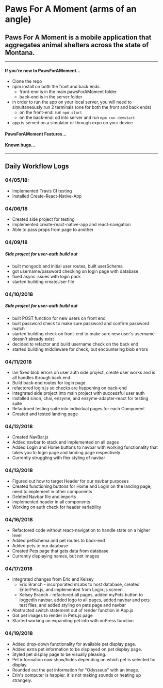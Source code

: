  # Paws For A Moment (arms of an angle)

## Paws For A Moment is a mobile application that aggregates animal shelters across the state of Montana.

______

#### If you're new to PawsForAMoment...
- Clone the repo
- npm install on both the front and back ends.
  - front-end is in the main pawsForAMoment folder
  - back-end is in the server folder
- in order to run the app on your local server, you will need to simultaneously run 2 terminals (one for both the front and back ends)
  - on the front-end: run
    `npm start`
  - on the back-end: cd into server and run
    `npm run devstart`
- app is served on a simulator or through expo on your device

#### PawsForAMoment Features...

#### Known bugs...

_______

## Daily Workflow Logs
### 04/05/18:
- Implemented Travis CI testing
- Installed Create-React-Native-App

### 04/06/18
- Created side project for testing
- Implemented create-react-native-app and react-navigation
- Able to pass props from page to another

### 04/09/18
##### Side project for user-auth build out
- built mongodb and initial user routes, built userSchema
- got username/password checking on login page with database
- fixed async issues with login pack
- started building createUser file

### 04/10/2018
##### Side project for user-auth build out
- built POST function for new users on front end
- built password check to make sure password and confirm password match
- started building check on front-end to make sure new user's username doesn't already exist
- decided to refactor and build username check on the back end
- started building middleware for check, but encountering blob errors

### 04/11/2018
- Ian fixed blob errors on user auth side project, create user works and is all handles through back end
- Build back-end routes for login page
- refactored login.js so checks are happening on back-end
- Integrated side project into main project with successful user auth
- Installed sinon, chai, enzyme, and enzyme-adapter-react for testing suite
- Refactored testing suite into individual pages for each Component
- Created and tested landing page

### 04/12/2018
- Created NavBar.js
- Added navbar to stack and implemented on all pages
- Added Login and Home buttons to navbar with working functionality that takes you to login page and landing page respectively
- Currently struggling with flex styling of navbar

### 04/13/2018
- Figured out how to target Header for our navbar purposes
- Created functioning buttons for Home and Login on the landing page, need to implement in other components
- Deleted Navbar file and imports
- Implemented header in all components
- Working on auth check for header variability

### 04/16/2018
- Refactored code without react-navigation to handle state on a higher level
- Added petSchema and pet routes to back-end
- Added pets to our database
- Created Pets page that gets data from database
- Currently displaying names, but not images

### 04/17/2018
- Integrated changes from Eric and Kelsey
  - Eric Branch - incorporated mLabs to host database, created EnterPets.js, and implemented from Login.js screen
  - Kelsey Branch - refactored all pages, added myPets button to loggedIn navbar, added logo to all pages, added navbar and pets test files, and added styling on pets page and navbar
- Abstracted switch statement out of render function in App.js
- Got pet images to render in Pets.js page
- Started working on expanding pet info with onPress function

### 04/19/2018
- Added drop-down functionality for available pet display page.
- Added extra pet information to be displayed on pet display page.
- Styled pet display page to be visually pleasing.
- Pet information now show/hides depending on which pet is selected for display.
- Rounded out the pet information for "Odysseus" with an image.
- Erin's computer is happier. it is not making sounds or heating up strangely.
